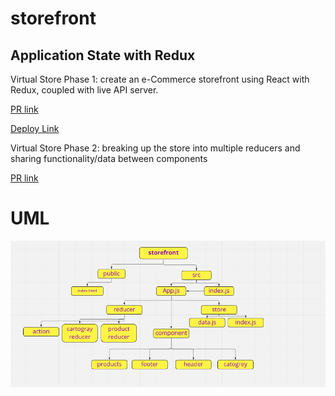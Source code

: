 # storefront

## Application State with Redux



Virtual Store Phase 1:  create an e-Commerce storefront using React with Redux, coupled with live API server.


[PR link](https://github.com/salammustafa728/storefront/pull/1)

[Deploy Link](https://storefront-app-salam.netlify.app/)


Virtual Store Phase 2: breaking up the store into multiple reducers and sharing functionality/data between components

[PR link](https://github.com/salammustafa728/storefront/pull/3)


# UML 

![uml](./src/images/storefront-uml.png)